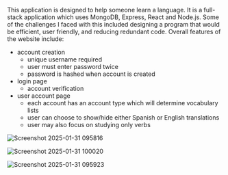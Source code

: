 This application is designed to help someone learn a language. It is a full-stack application which uses MongoDB, Express, React and Node.js. Some of the challenges I faced with this included designing a program that would be efficient, user friendly, and reducing redundant code. 
Overall features of the website include:
+ account creation
  - unique username required
  - user must enter password twice
  - password is hashed when account is created
+ login page
  - account verification
+ user account page
  - each account has an account type which will determine vocabulary lists
  - user can choose to show/hide either Spanish or English translations
  - user may also focus on studying only verbs

![Screenshot 2025-01-31 095816](https://github.com/user-attachments/assets/003579ec-7bc5-41bc-a31c-4cf08011cd36)

![Screenshot 2025-01-31 100020](https://github.com/user-attachments/assets/2d4b3bad-daa0-4065-ac02-7c6a1cfca4ed)

![Screenshot 2025-01-31 095923](https://github.com/user-attachments/assets/0ac0ad9a-ac34-46b2-9ae0-9358031536c4)

